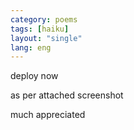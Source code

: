 ```yaml
---
category: poems
tags: [haiku]
layout: "single"
lang: eng
---
```


deploy now


as per attached screenshot


much appreciated
